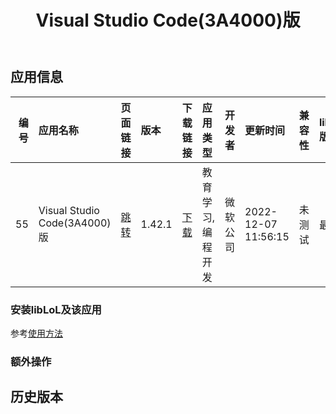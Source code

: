 ﻿---
id: 55
title: Visual Studio Code(3A4000)版
toc: true
weight: 55
---

## 应用信息 
|   编号 | 应用名称                        | 页面链接                                      | 版本     | 下载链接                                                                   | 应用类型      | 开发者   | 更新时间                | 兼容性   | liblol版本   |
|-----:|:----------------------------|:------------------------------------------|:-------|:-----------------------------------------------------------------------|:----------|:------|:--------------------|:------|:-----------|
|   55 | Visual Studio Code(3A4000)版 | [跳转](http://app.loongapps.cn/#/detail/55) | 1.42.1 | [下载](http://113.24.212.22:8090/upload/file/vscode_1.42.1_mips64el.deb) | 教育学习,编程开发 | 微软公司  | 2022-12-07 11:56:15 | 未测试   | 最新         |
### 安装libLoL及该应用 
参考[使用方法](/docs/usage) 
### 额外操作 


## 历史版本 
 